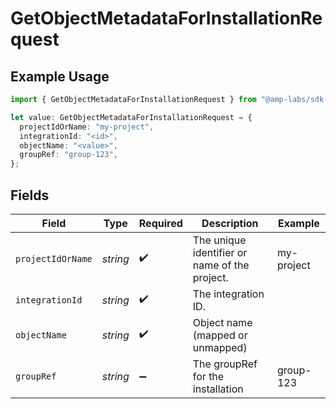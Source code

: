 # GetObjectMetadataForInstallationRequest

## Example Usage

```typescript
import { GetObjectMetadataForInstallationRequest } from "@amp-labs/sdk-node-platform/models/operations";

let value: GetObjectMetadataForInstallationRequest = {
  projectIdOrName: "my-project",
  integrationId: "<id>",
  objectName: "<value>",
  groupRef: "group-123",
};
```

## Fields

| Field                                         | Type                                          | Required                                      | Description                                   | Example                                       |
| --------------------------------------------- | --------------------------------------------- | --------------------------------------------- | --------------------------------------------- | --------------------------------------------- |
| `projectIdOrName`                             | *string*                                      | :heavy_check_mark:                            | The unique identifier or name of the project. | my-project                                    |
| `integrationId`                               | *string*                                      | :heavy_check_mark:                            | The integration ID.                           |                                               |
| `objectName`                                  | *string*                                      | :heavy_check_mark:                            | Object name (mapped or unmapped)              |                                               |
| `groupRef`                                    | *string*                                      | :heavy_minus_sign:                            | The groupRef for the installation             | group-123                                     |